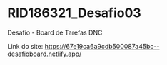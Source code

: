 # RID186321_Desafio03
Desafio - Board de Tarefas DNC

Link do site: https://67e19ca6a9cdb500087a45bc--desafioboard.netlify.app/
